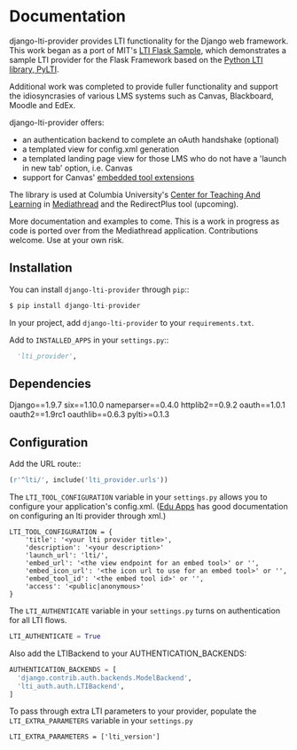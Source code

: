 # Documentation

django-lti-provider provides LTI functionality for the Django web framework. This
work began as a port of MIT's [LTI Flask Sample](https://github.com/mitodl/mit_lti_flask_sample),
which demonstrates a sample LTI provider for the Flask Framework based on 
the [Python LTI library, PyLTI](https://github.com/mitodl/pylti).

Additional work was completed to provide fuller functionality and support the idiosyncrasies of various LMS systems
such as Canvas, Blackboard, Moodle and EdEx.

django-lti-provider offers:
* an authentication backend to complete an oAuth handshake (optional)
* a templated view for config.xml generation
* a templated landing page view for those LMS who do not have a 'launch in new tab' option, i.e. Canvas
* support for Canvas' [embedded tool extensions](https://canvas.instructure.com/doc/api/file.editor_button_tools.html)

The library is used at Columbia University's [Center for Teaching And Learning](http://ctl.columbia.edu) in [Mediathread](http://www.github.com/ccnmtl/mediathread) and the RedirectPlus tool (upcoming).

More documentation and examples to come. This is a work in progress as code is ported over from the Mediathread application. Contributions welcome. Use at your own risk.

## Installation

You can install ```django-lti-provider``` through ```pip```::
```python
$ pip install django-lti-provider
```
In your project, add ```django-lti-provider``` to your ```requirements.txt```.

Add to ```INSTALLED_APPS``` in your ```settings.py```::
```python
  'lti_provider',
```

## Dependencies

Django==1.9.7
six==1.10.0
nameparser==0.4.0
httplib2==0.9.2
oauth==1.0.1
oauth2==1.9rc1
oauthlib==0.6.3
pylti>=0.1.3

## Configuration

Add the URL route::
```python
(r'^lti/', include('lti_provider.urls'))
```
The ``LTI_TOOL_CONFIGURATION`` variable in your ``settings.py`` allows you to
configure your application's config.xml. ([Edu Apps](https://www.edu-apps.org/code.html) has good documentation
on configuring an lti provider through xml.)
```
LTI_TOOL_CONFIGURATION = {
    'title': '<your lti provider title>',
    'description': '<your description>'
    'launch_url': 'lti/',
    'embed_url': '<the view endpoint for an embed tool>' or '',
    'embed_icon_url': '<the icon url to use for an embed tool>' or '',
    'embed_tool_id': '<the embed tool id>' or '',
    'access': '<public|anonymous>'
}
```

The ```LTI_AUTHENTICATE``` variable in your ```settings.py``` turns on authentication for all LTI flows.
```python
LTI_AUTHENTICATE = True
```

Also add the LTIBackend to your AUTHENTICATION_BACKENDS:
```python
AUTHENTICATION_BACKENDS = [
  'django.contrib.auth.backends.ModelBackend',
  'lti_auth.auth.LTIBackend',
]
```

To pass through extra LTI parameters to your provider, populate the ```LTI_EXTRA_PARAMETERS``` variable
in your ```settings.py```
```
LTI_EXTRA_PARAMETERS = ['lti_version']
```

